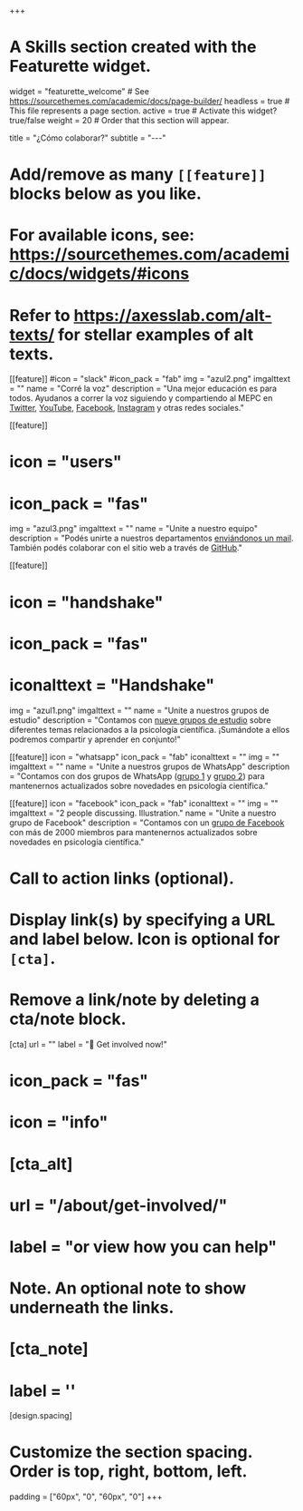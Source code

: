 +++
# A Skills section created with the Featurette widget.
widget = "featurette_welcome"  # See https://sourcethemes.com/academic/docs/page-builder/
headless = true  # This file represents a page section.
active = true  # Activate this widget? true/false
weight = 20  # Order that this section will appear.

title = "¿Cómo colaborar?"
subtitle = "---"


# Add/remove as many `[[feature]]` blocks below as you like.
# 
# For available icons, see: https://sourcethemes.com/academic/docs/widgets/#icons
# Refer to https://axesslab.com/alt-texts/ for stellar examples of alt texts.

[[feature]]
  #icon = "slack"
  #icon_pack = "fab"
  img = "azul2.png"
  imgalttext = ""
  name = "Corré la voz"
  description = "Una mejor educación es para todos. Ayudanos a correr la voz siguiendo y compartiendo al MEPC en [Twitter](https://twitter.com/MEPC_oficial), [YouTube](https://www.youtube.com/channel/UCJpN1ANkID-67MQ2alMek-g), [Facebook](https://www.facebook.com/mepc.oficial/), [Instagram](https://www.instagram.com/mepc.oficial/) y otras redes sociales."
  
[[feature]]
#  icon = "users"
#  icon_pack = "fas"
  img = "azul3.png"
  imgalttext = ""
  name = "Unite a nuestro equipo"
  description = "Podés unirte a nuestros departamentos [enviándonos un mail](/contacto). También podés colaborar con el sitio web a través de  [GitHub](https://github.com/mepc-website/mepc)."

[[feature]]
  # icon = "handshake"
  # icon_pack = "fas"
  # iconalttext = "Handshake"
  img = "azul1.png"
  imgalttext = ""
  name = "Unite a nuestros grupos de estudio"
  description = "Contamos con [nueve grupos de estudio](/que-estudiamos) sobre diferentes temas relacionados a la psicología científica. ¡Sumándote a ellos podremos compartir y aprender en conjunto!"

[[feature]]
icon = "whatsapp"
icon_pack = "fab"
iconalttext = ""
img = ""
imgalttext = ""
name = "Unite a nuestros grupos de WhatsApp"
 description = "Contamos con dos grupos de WhatsApp ([grupo 1](https://chat.whatsapp.com/LXTB9dRdP2z0d8meLKz1eg) y [grupo 2](https://chat.whatsapp.com/LWqNQwz5UxhJIJwrArgJ3E)) para mantenernos actualizados sobre novedades en psicología científica."

[[feature]]
icon = "facebook"
icon_pack = "fab"
iconalttext = ""
img = ""
imgalttext = "2 people discussing. Illustration."
name = "Unite a nuestro grupo de Facebook"
description = "Contamos con un [grupo de Facebook](https://www.facebook.com/groups/2641583789449049) con más de 2000 miembros para mantenernos actualizados sobre novedades en psicología científica."

# Call to action links (optional).
#   Display link(s) by specifying a URL and label below. Icon is optional for `[cta]`.
#   Remove a link/note by deleting a cta/note block.
 [cta]
   url = ""
   label = ":rocket: Get involved now!"
   # icon_pack = "fas"
   # icon = "info"
  
# [cta_alt]
#  url = "/about/get-involved/"
#  label = "or view how you can help"

# Note. An optional note to show underneath the links.
# [cta_note]
#   label = ''


[design.spacing]
  # Customize the section spacing. Order is top, right, bottom, left.
  padding = ["60px", "0", "60px", "0"]
+++